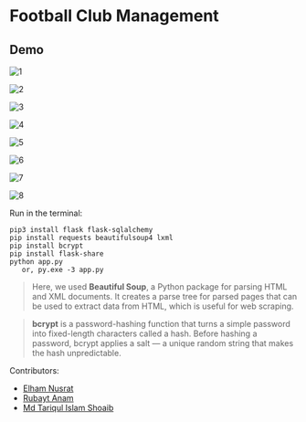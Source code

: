 # Football Club Management

## Demo
![1](https://github.com/ElhamNusratSnigdha/football-club-management/assets/60064694/945ad0b0-0c5f-4fda-998b-55b8f0ef2647)

![2](https://github.com/ElhamNusratSnigdha/football-club-management/assets/60064694/317faca2-c50b-47e8-9335-218e97c28ed5)

![3](https://github.com/ElhamNusratSnigdha/football-club-management/assets/60064694/c1508c1d-544b-4252-95b1-c4c4ce82fabb)

![4](https://github.com/ElhamNusratSnigdha/football-club-management/assets/60064694/5235040e-5217-4014-a77f-c375f4b57a6b)

![5](https://github.com/ElhamNusratSnigdha/football-club-management/assets/60064694/d2d42db6-0905-40a3-911f-9d1c190d5857)

![6](https://github.com/ElhamNusratSnigdha/football-club-management/assets/60064694/4047a8a0-dbb3-4e39-8712-3623434f1123)

![7](https://github.com/ElhamNusratSnigdha/football-club-management/assets/60064694/24c79c71-f9f3-476e-80b6-aadfe54f65cc)

![8](https://github.com/ElhamNusratSnigdha/football-club-management/assets/60064694/64237884-6fcb-4694-b620-4ceec75a4234)

Run in the terminal:

```
pip3 install flask flask-sqlalchemy
pip install requests beautifulsoup4 lxml
pip install bcrypt
pip install flask-share
python app.py
   or, py.exe -3 app.py
```

>Here, we used **Beautiful Soup**, a Python package for parsing HTML and XML documents. It creates a parse tree for parsed pages that can be used to extract data from HTML, which is useful for web scraping.

>**bcrypt** is a password-hashing function that turns a simple password into fixed-length characters called a hash. Before hashing a password, bcrypt applies a salt — a unique random string that makes the hash unpredictable.

Contributors:

- [Elham Nusrat](https://github.com/ElhamNusratSnigdha)
- [Rubayt Anam](https://github.com/RubaytAnam)
- [Md Tariqul Islam Shoaib](https://github.com/Md-Tariqul-Islam-Shoaib)

